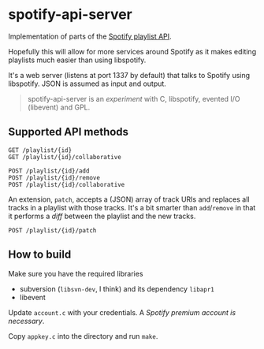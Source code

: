 # spotify-api-server

Implementation of parts of the [Spotify playlist API](https://github.com/spotify/playlist-api).

Hopefully this will allow for more services around Spotify as it makes editing playlists much easier than using libspotify.

It's a web server (listens at port 1337 by default) that talks to Spotify using libspotify. JSON is assumed as input and output.

> spotify-api-server is an *experiment* with C, libspotify, evented I/O (libevent) and GPL.


## Supported API methods

    GET /playlist/{id}
    GET /playlist/{id}/collaborative

    POST /playlist/{id}/add
    POST /playlist/{id}/remove
    POST /playlist/{id}/collaborative

An extension, `patch`, accepts a (JSON) array of track URIs and replaces all tracks in a playlist with those tracks. It's a bit smarter than `add`/`remove` in that it performs a *diff* between the playlist and the new tracks.

    POST /playlist/{id}/patch


## How to build

Make sure you have the required libraries

* subversion (`libsvn-dev`, I think) and its dependency `libapr1`
* libevent

Update `account.c` with your credentials. A *Spotify premium account is necessary*.

Copy `appkey.c` into the directory and run `make`.
